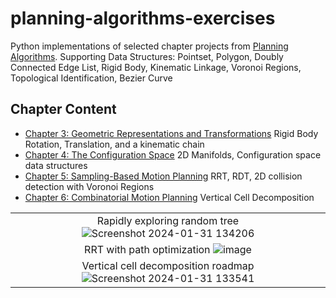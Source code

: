 # planning-algorithms-exercises
Python implementations of selected chapter projects from [Planning Algorithms](http://lavalle.pl/planning/).
Supporting Data Structures: Pointset, Polygon, Doubly Connected Edge List, Rigid Body, Kinematic Linkage, Voronoi Regions, Topological Identification, Bezier Curve

## Chapter Content

- [Chapter 3: Geometric Representations and Transformations](http://lavalle.pl/planning/ch3.pdf)
  Rigid Body Rotation, Translation, and a kinematic chain
- [Chapter 4: The Configuration Space](http://lavalle.pl/planning/ch4.pdf)
  2D Manifolds, Configuration space data structures
- [Chapter 5: Sampling-Based Motion Planning](http://lavalle.pl/planning/ch5.pdf)
  RRT, RDT, 2D collision detection with Voronoi Regions
- [Chapter 6: Combinatorial Motion Planning](https://msl.cs.uiuc.edu/planning/ch6.pdf)
  Vertical Cell Decomposition

|           |
|:---------:|
| Rapidly exploring random tree ![Screenshot 2024-01-31 134206](https://github.com/DoYouEvenStackSmash/planning-algorithms-exercises/assets/42816626/22f1e8ec-e4b9-41a9-a427-0fcd1994da3f) | 
| RRT with path optimization ![image](https://github.com/DoYouEvenStackSmash/planning-algorithms-exercises/assets/42816626/4b2ed443-3a22-418d-9806-151cba74d69b) |
| Vertical cell decomposition roadmap ![Screenshot 2024-01-31 133541](https://github.com/DoYouEvenStackSmash/planning-algorithms-exercises/assets/42816626/39452247-46f9-4fee-ba9a-4339eba4a78b) | 

